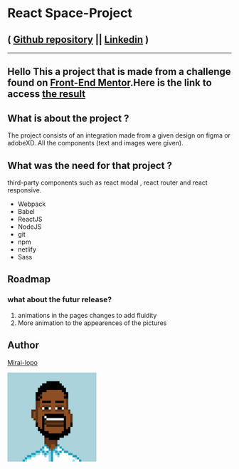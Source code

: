 # React Space-Project

 ( [Github repository](https://github.com/Jeremielopo)  || [Linkedin](https://www.linkedin.com/in/j%C3%A9r%C3%A9mie-lopopola-kasongo-5b61b117b/) )
 ---------------------------------------
* * *
## Hello This a project that is made from a challenge found on [Front-End Mentor](https://www.linkedin.com/in/j%C3%A9r%C3%A9mie-lopopola-kasongo-5b61b117b/).Here is the link to access [the result](https://spacelopoproject.netlify.app/) 


##  What is about the project ?  

 The project consists of an integration made from a given design on figma or adobeXD. All the components (text and images were given).

   



##   What was the need  for that project ? 
third-party components such as react modal , react router and react responsive. 


- Webpack 
- Babel 
- ReactJS
- NodeJS
- git 
- npm 
- netlify 
- Sass 

## Roadmap

### what about the futur release? 

1. animations in the pages changes to add fluidity 
2. More animation to the appearences of the pictures


## Author 

[Mirai-lopo](https://github.com/Jeremielopo)

<img src="./me.png" alt="myself" width="200"/>
